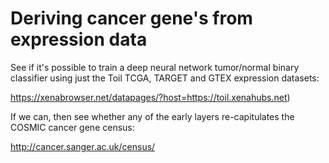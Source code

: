 # Deriving cancer gene's from expression data

See if it's possible to train a deep neural network tumor/normal binary classifier using just the Toil TCGA, TARGET and GTEX expression datasets:

https://xenabrowser.net/datapages/?host=https://toil.xenahubs.net)

If we can, then see whether any of the early layers re-capitulates the COSMIC cancer gene census:

http://cancer.sanger.ac.uk/census/